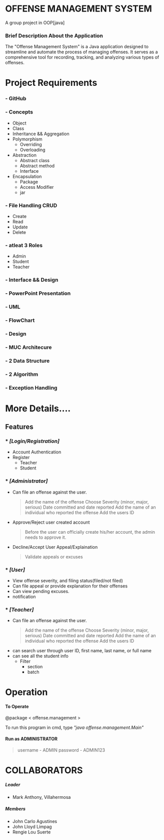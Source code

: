 # OFFENSE MANAGEMENT SYSTEM

A group project in OOP[java]

### Brief Description About the Application
    
The "Offense Management System" is a Java application designed to streamline and automate the process of managing offenses. It serves as a comprehensive tool for recording, tracking, and analyzing various types of offenses.

# Project Requirements

### - GitHub
### - Concepts
* Object
* Class                         
* Inheritance && Aggregation
* Polymorphism                
  * Overriding
  * Overloading                 
* Abstraction                   
  * Abstract class              
  * Abstract method
  * Interface                   
* Encapsulation              
  * Package                   
  * Access Modifier             
  * jar                         
### - File Handling CRUD
* Create
* Read
* Update
* Delete
### - atleat 3 Roles
* Admin
* Student
* Teacher
### - Interface && Design
### - PowerPoint Presentation
### - UML
### - FlowChart
### - Design
### - MUC Architecure
### - 2 Data Structure
### - 2 Algorithm
### - Exception Handling


# More Details....
 ## Features
  ### * _[Login/Registration]_
   * Account Authentication
   * Register
     * Teacher
     * Student

  ### * _[Administrator]_
   * Can file an offense against the user.
     > Add the name of the offense
     > Choose Severity (minor, major, serious)
     > Date committed and date reported
     > Add the name of an individual who reported the offense 
     > Add the users ID

  * Approve/Reject user created account
    > Before the user can officially create his/her account, the admin needs to approve it.

  * Decline/Accept User Appeal/Explaination
    > Validate appeals or excuses

 ### * _[User]_
  * View offense severity, and filing status(filed/not filed)
  * Can file appeal or provide explanation for their offenses
  * Can view pending excuses.
  * notification

 ### * _[Teacher]_
  * Can file an offense against the user.
     > Add the name of the offense
     > Choose Severity (minor, major, serious)
     > Date committed and date reported
     > Add the name of an individual who reported the offense 
     > Add the users ID
  * can search user through user ID, first name, last name, or full name
  * can see all the student info
    * Filter
      * section
      * batch

# Operation
  #### To Operate

  @package  < offense.management >

  To run this program in cmd, type _"java offense.management.Main"_

#### Run as ADMINISTRATOR
 > username - ADMIN
 > password - ADMIN123


# COLLABORATORS
 ##### Leader
  * Mark Anthony, Villahermosa
 ##### Members
  * John Carlo Agustines
  * John Lloyd Limpag
  * Rengie Lou Suerte
